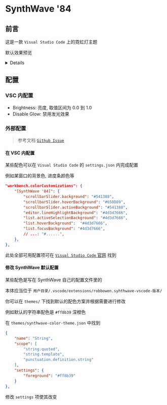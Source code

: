# SynthWave '84

## 前言

这是一款 `Visual Studio Code` 上的霓虹灯主题

默认效果预览

<details>

![预览](img/preview.png)

</details>

## 配置

### VSC 内配置

- Brightness:
  亮度, 取值区间为 0.0 到 1.0
- Disable Glow:
  禁用发光效果

### 外部配置

> 参考文档 [`Github Issue`](https://github.com/robb0wen/synthwave-vscode/issues/199)

#### 在 VSC 内配置

某些配色可以在 `Visual Studio Code` 的 `settings.json` 内完成配置

例如某窗口的背景色, 进度条颜色等

```json
"workbench.colorCustomizations": {
    "[SynthWave '84]": {
        "scrollbarSlider.background": "#541388",
        "scrollbarSlider.hoverBackground": "#650D89",
        "scrollbarSlider.activeBackground": "#541388",
        "editor.lineHighlightBackground": "#4d3d7666",
        "list.activeSelectionBackground": "#4d3d7666",
        "list.hoverBackground":  "#4d3d7666",
        "list.focusBackground": "#4d3d7666",
        // ...: "#......",
    },
},
```

此处全部可用配置项可在 [`Visual Studio Code` 官网](https://code.visualstudio.com/api/references/theme-color) 找到

#### 修改 SynthWave 默认配置

某些配色是写在 SynthWave 自己的配置文件里的

本体应当位于 `用户目录/.vscode/extensions/robbowen.syhthwave-vscode-版本/`

你可以在 `themes/` 下找到默认的配色方案并根据需要进行修改

例如默认的字符串配色是 `#ff8b39` 深橙色

在 `themes/synthwave-color-theme.json` 中找到

```json
{
    "name": "String",
    "scope": [
        "string.quoted",
        "string.template",
        "punctuation.definition.string"
    ],
    "settings": {
        "foreground": "#ff8b39"
    }
},
```

修改 `settings` 项使其改变
